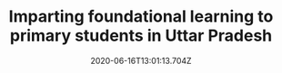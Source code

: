 ---
templateKey: case-study
title: Imparting foundational learning to primary students in Uttar Pradesh
projectId: NIPUN Bharat Cell
date: 2020-06-16T13:01:13.704Z
featuredimage: /img/aayush_blog.jpg
bannerImage: /img/GOSUGAM.gif
buttonText: Coming soon
---